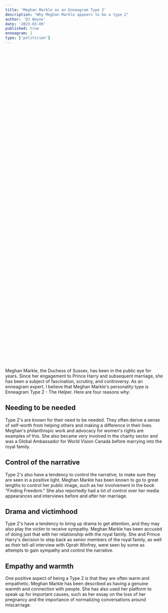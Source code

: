 ```yaml
---
title: 'Meghan Markle as an Enneagram Type 2'
description: "Why Meghan Markle appears to be a type 2"
author: 'DJ Wayne'
date: '2023-03-09'
published: true
enneagram: 2
type: ['politician']
---
```


<script>
	import  PopCard  from "../../lib/components/atoms/PopCard.svelte";
</script> 
<div
	style="display: flex;
    justify-content: center;
	height: 100vh;
	max-height: 1000px;"
>
	<PopCard
		image={`/types/2s/${'Meghan_Markle'}.webp`}
		showIcon={false}
		text="Meghan Markle"
		subtext=""
	/>
</div>

Meghan Markle, the Duchess of Sussex, has been in the public eye for years. Since her engagement to Prince Harry and subsequent marriage, she has been a subject of fascination, scrutiny, and controversy. As an enneagram expert, I believe that Meghan Markle's personality type is Enneagram Type 2 - The Helper. Here are four reasons why:

## Needing to be needed
Type 2's are known for their need to be needed. They often derive a sense of self-worth from helping others and making a difference in their lives. Meghan's philanthropic work and advocacy for women's rights are examples of this. She also became very involved in the charity sector and was a Global Ambassador for World Vision Canada before marrying into the royal family.

## Control of the narrative
Type 2's also have a tendency to control the narrative, to make sure they are seen in a positive light. Meghan Markle has been known to go to great lengths to control her public image, such as her involvement in the book "Finding Freedom." She also reportedly had a lot of control over her media appearances and interviews before and after her marriage.

## Drama and victimhood
Type 2's have a tendency to bring up drama to get attention, and they may also play the victim to receive sympathy. Meghan Markle has been accused of doing just that with her relationship with the royal family. She and Prince Harry's decision to step back as senior members of the royal family, as well as their tell-all interview with Oprah Winfrey, were seen by some as attempts to gain sympathy and control the narrative.

## Empathy and warmth
One positive aspect of being a Type 2 is that they are often warm and empathetic. Meghan Markle has been described as having a genuine warmth and connection with people. She has also used her platform to speak up for important causes, such as her essay on the loss of her pregnancy and the importance of normalizing conversations around miscarriage.
